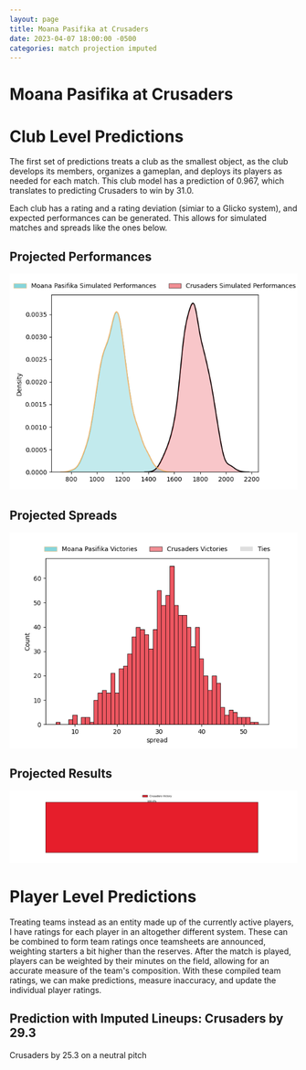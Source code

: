 ```yaml
---  
layout: page  
title: Moana Pasifika at Crusaders  
date: 2023-04-07 18:00:00 -0500  
categories: match projection imputed  
---
```

# Moana Pasifika at Crusaders

# Club Level Predictions


The first set of predictions treats a club as the smallest object, as the club develops its members, organizes a gameplan, and deploys its players as needed for each match. This club model has a prediction of 0.967, which translates to predicting Crusaders to win by 31.0.

Each club has a rating and a rating deviation (simiar to a Glicko system), and expected performances can be generated. This allows for simulated matches and spreads like the ones below.
## Projected Performances


![Projected Performances](plots/performances_2023-04-07-Crusaders-MoanaPasifika.png)
## Projected Spreads


![Projected Spreads](plots/spreads_2023-04-07-Crusaders-MoanaPasifika.png)
## Projected Results


![Projected Results](plots/resultbar_2023-04-07-Crusaders-MoanaPasifika.png)
# Player Level Predictions


Treating teams instead as an entity made up of the currently active players, I have ratings for each player in an altogether different system. These can be combined to form team ratings once teamsheets are announced, weighting starters a bit higher than the reserves. After the match is played, players can be weighted by their minutes on the field, allowing for an accurate measure of the team's composition. With these compiled team ratings, we can make predictions, measure inaccuracy, and update the individual player ratings.
## Prediction with Imputed Lineups: Crusaders by 29.3


Crusaders by 25.3 on a neutral pitch

